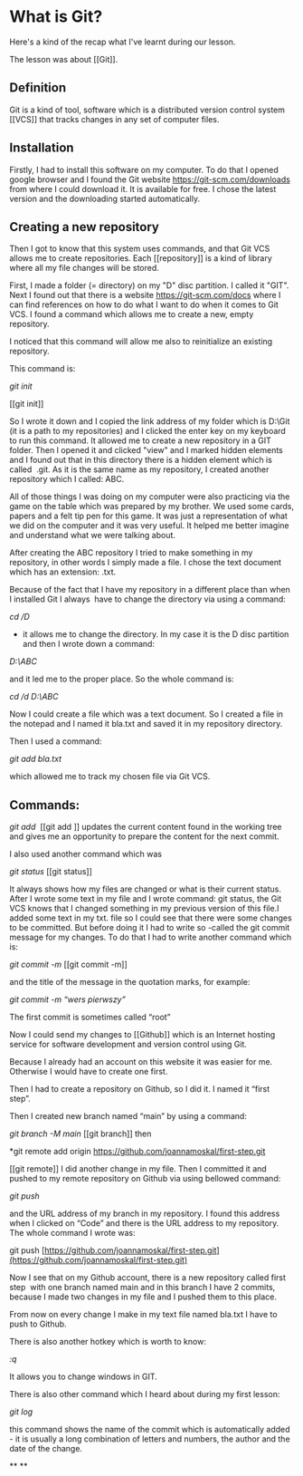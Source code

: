 
# What is Git?
Here's a kind of the recap what I've learnt during our lesson.

The lesson was about [[Git]].

## Definition
Git is a kind of tool, software which is a distributed version control system [[VCS]] that tracks changes in any set of computer files.

## Installation
Firstly, I had to install this software on my computer. To do that I opened google browser and I found the Git website https://git-scm.com/downloads from where I could download it. It is available for free. I chose the latest version and the downloading started automatically.

## Creating a new repository
Then I got to know that this system uses commands, and that Git VCS allows me to create repositories. Each [[repository]] is a kind of library where all my file changes will be stored. 

First, I made a folder (= directory) on my "D" disc partition. I called it "GIT". Next I found out that there is a website https://git-scm.com/docs where I can find references on how to do what I want to do when it comes to Git VCS. I found a command which allows me to create a new, empty repository.

I noticed that this command will allow me also to reinitialize an existing repository.
  
This command is: 

*git init*

[[git init]]

So I wrote it down and I copied the link address of my folder which is D:\Git (it is a path to my repositories) and I clicked the enter key on my keyboard to run this command. It allowed me to create a new repository in a GIT folder. Then I opened it and clicked "view" and I marked hidden elements and I found out that in this directory there is a hidden element which is called  .git. As it is the same name as my repository, I created another repository which I called: ABC. 

All of those things I was doing on my computer were also practicing via the game on the table which was prepared by my brother. We used some cards, papers and a felt tip pen for this game. It was just a representation of what we did on the computer and it was very useful. It helped me better imagine and understand what we were talking about.

After creating the ABC repository I tried to make something in my repository, in other words I simply made a file. I chose the text document which has an extension: .txt.

Because of the fact that I have my repository in a different place than when I installed Git I always  have to change the directory via using a command: 

*cd /D* 

- it allows me to change the directory. In my case it is the D disc partition and then I wrote down a command: 

*D:\ABC*

and it led me to the proper place. So the whole command is:

*cd /d D:\ABC*

Now I could create a file which was a text document. So I created a file in the notepad and I named it bla.txt and saved it in my repository directory. 

Then I used a command: 

*git add bla.txt* 

which allowed me to track my chosen file via Git VCS. 

## Commands: 

*git add* 
[[git add ]]
updates the current content found in the working tree and gives me an opportunity to prepare the content for the next commit.  

I also used another command which was

*git status*
[[git status]]

It always shows how my files are changed or what is their current status. After I wrote some text in my file and I wrote command: git status, the Git VCS knows that I changed something in my previous version of this file.I added some text in my txt. file so I could see that there were some changes to be committed. But before doing it I had to write so -called the git commit message for my changes. To do that I had to write another command which is:

*git commit -m*
[[git commit -m]]

and the title of the message in the quotation marks, for example:

*git commit -m “wers pierwszy”*

The first commit is sometimes called “root”

Now I could send my changes to [[Github]] which is an Internet hosting service for software development and version control using Git.

Because I already had an account on this website it was easier for me. Otherwise I would have to create one first.

Then I had to create a repository on Github, so I did it. I named it “first step”. 

Then I created new branch named “main” by using a command:

*git branch -M main*
[[git branch]]
then

*git remote add origin https://github.com/joannamoskal/first-step.git

[[git remote]]
I did another change in my file. Then I committed it and pushed to my remote repository on Github via using bellowed command:

*git push* 

and the URL address of my branch in my repository. I found this address when I clicked on “Code” and there is the URL address to my repository. The whole command I wrote was:

git push [https://github.com/joannamoskal/first-step.git](https://github.com/joannamoskal/first-step.git)

  

Now I see that on my Github account, there is a new repository called first step  with one branch named main and in this branch I have 2 commits, because I made two changes in my file and I pushed them to this place.

From now on every change I make in my text file named bla.txt I have to push to Github.

There is also another hotkey which is worth to know:

*:q*

It allows you to change windows in GIT.

There is also other command which I heard about during my first lesson:

*git log*

this command shows the name of the commit which is automatically added - it is usually a long combination of letters and numbers, the author and the date of the change.

  
**
**

